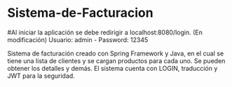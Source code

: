 # Sistema-de-Facturacion

#Al iniciar la aplicación se debe redirigir a localhost:8080/login. (En modificación)
Usuario: admin - Password: 12345

Sistema de facturación creado con Spring Framework y Java, en el cual se tiene una lista de clientes y se cargan productos para cada uno. Se pueden obtener los detalles y demás. El sistema cuenta con LOGIN, traducción y JWT para la seguridad.



